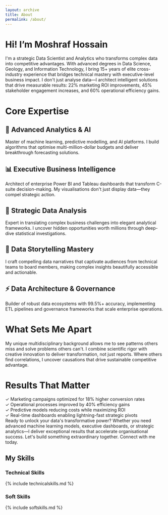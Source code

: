 ```yaml
---
layout: archive
title: About
permalink: /about/
---
```

# Hi! I’m Moshraf Hossain 
I'm a strategic Data Scientist and Analytics who transforms complex data into competitive advantages. With advanced degrees in Data Science, Geology, and Information Technology, I bring 15+ years of elite cross-industry experience that bridges technical mastery with executive-level business impact.
I don't just analyse data—I architect intelligent solutions that drive measurable results: 22% marketing ROI improvements, 45% stakeholder engagement increases, and 60% operational efficiency gains.

# Core Expertise
## 🚀 Advanced Analytics & AI
Master of machine learning, predictive modelling, and AI platforms. I build algorithms that optimise multi-million-dollar budgets and deliver breakthrough forecasting solutions.
## 📊 Executive Business Intelligence
Architect of enterprise Power BI and Tableau dashboards that transform C-suite decision-making. My visualisations don't just display data—they compel strategic action.
## 🎯 Strategic Data Analysis
Expert in translating complex business challenges into elegant analytical frameworks. I uncover hidden opportunities worth millions through deep-dive statistical investigations.
## 🎨 Data Storytelling Mastery
I craft compelling data narratives that captivate audiences from technical teams to board members, making complex insights beautifully accessible and actionable.
## ⚡ Data Architecture & Governance
Builder of robust data ecosystems with 99.5%+ accuracy, implementing ETL pipelines and governance frameworks that scale enterprise operations.
# What Sets Me Apart
My unique multidisciplinary background allows me to see patterns others miss and solve problems others can't. I combine scientific rigor with creative innovation to deliver transformation, not just reports. Where others find correlations, I uncover causations that drive sustainable competitive advantage.
# Results That Matter
✓ Marketing campaigns optimized for 18% higher conversion rates  
✓ Operational processes improved by 40% efficiency gains  
✓ Predictive models reducing costs while maximizing ROI  
✓ Real-time dashboards enabling lightning-fast strategic pivots   
Ready to unlock your data's transformative power? Whether you need advanced machine learning models, executive dashboards, or strategic analytics—I deliver exceptional results that accelerate organisational success.
Let's build something extraordinary together. Connect with me today.


## My Skills
### Technical Skills

{% include technicalskills.md %}

### Soft Skills

{% include softskills.md %}